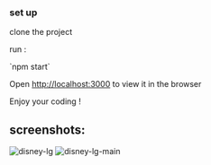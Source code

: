 ### set up 
<p>clone the project</p>
<p>run : </p> 
`npm start`

Open [http://localhost:3000](http://localhost:3000) to view it in the browser

<p>Enjoy your coding !</p>

## screenshots:
![disney-lg](https://user-images.githubusercontent.com/68134403/139709647-9dbcc565-2f2e-4fed-ab52-cacd8a1d5e81.png)
![disney-lg-main](https://user-images.githubusercontent.com/68134403/139709670-3fb14f47-aca1-4574-90ac-5ec1870cfbef.png)



